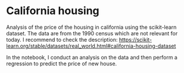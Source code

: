 # California housing

Analysis of the price of the housing in california using the scikit-learn dataset. The data are from the 1990 census which are not relevant for today. I recommend to check the description: https://scikit-learn.org/stable/datasets/real_world.html#california-housing-dataset

In the notebook, I conduct an analysis on the data and then perform a regression to predict the price of new house.
